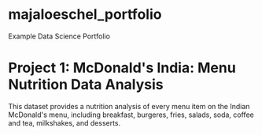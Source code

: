 # majaloeschel_portfolio
Example Data Science Portfolio

# Project 1: McDonald's India: Menu Nutrition Data Analysis
This dataset provides a nutrition analysis of every menu item on the Indian McDonald's menu, including breakfast, burgeres, fries, salads, soda, coffee and tea, milkshakes, and desserts.
